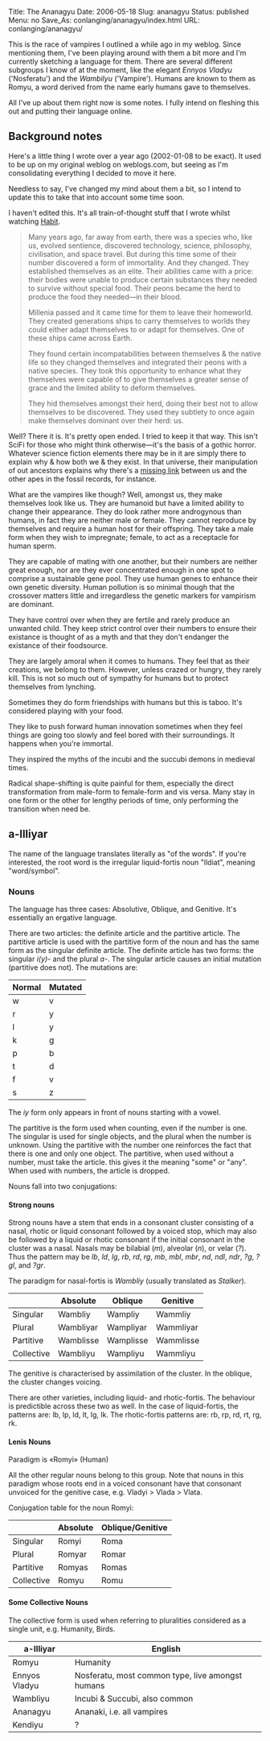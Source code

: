 Title: The Ananagyu
Date: 2006-05-18
Slug: ananagyu
Status: published
Menu: no
Save_As: conlanging/ananagyu/index.html
URL: conlanging/ananagyu/

This is the race of vampires I outlined a while ago in my weblog. Since mentioning them, I've been playing around with them a bit more and I'm currently sketching a language for them. There are several different subgroups I know of at the moment, like the elegant *Ennyos Vladyu* ('Nosferatu') and the *Wambilyu* ('Vampire'). Humans are known to them as Romyu, a word derived from the name early humans gave to themselves.

All I've up about them right now is some notes. I fully intend on fleshing this out and putting their language online.

## Background notes

Here's a little thing I wrote over a year ago (2002-01-08 to be exact). It used to be up on my original weblog on weblogs.com, but seeing as I'm consolidating everything I decided to move it here.

Needless to say, I've changed my mind about them a bit, so I intend to update this to take that into account some time soon.

I haven't edited this. It's all train-of-thought stuff that I wrote whilst watching [Habit](https://www.imdb.com/title/tt0113241/).

> Many years ago, far away from earth, there was a species who, like us, evolved sentience, discovered technology, science, philosophy, civilisation, and space travel. But during this time some of their number discovered a form of immortality. And they changed. They established themselves as an elite. Their abilities came with a price: their bodies were unable to produce certain substances they needed to survive without special food. Their peons became the herd to produce the food they needed—in their blood.
> 
> Millenia passed and it came time for them to leave their homeworld. They created generations ships to carry themselves to worlds they could either adapt themselves to or adapt for themselves. One of these ships came across Earth.
> 
> They found certain incompatabilities between themselves & the native life so they changed themselves and integrated their peons with a native species. They took this opportunity to enhance what they themselves were capable of to give themselves a greater sense of grace and the limited ability to deform themselves.
> 
> They hid themselves amongst their herd, doing their best not to allow themselves to be discovered. They used they subtlety to once again make themselves dominant over their herd: us.

Well? There it is. It's pretty open ended. I tried to keep it that way. This isn't SciFi for those who might think otherwise—it's the basis of a gothic horror. Whatever science fiction elements there may be in it are simply there to explain why & how both we & they exist. In that universe, their manipulation of out ancestors explains why there's a [missing link](https://web.archive.org/web/20081122001813/http://www.bartleby.com/65/hu/humanevo.html) between us and the other apes in the fossil records, for instance.

What are the vampires like though? Well, amongst us, they make themselves look like us. They are humanoid but have a limited ability to change their appearance. They do look rather more androgynous than humans, in fact they are neither male or female. They cannot reproduce by themselves and require a human host for their offspring. They take a male form when they wish to impregnate; female, to act as a receptacle for human sperm.

They are capable of mating with one another, but their numbers are neither great enough, nor are they ever concentrated enough in one spot to comprise a sustainable gene pool. They use human genes to enhance their own genetic diversity. Human pollution is so minimal though that the crossover matters little and irregardless the genetic markers for vampirism are dominant.

They have control over when they are fertile and rarely produce an unwanted child. They keep strict control over their numbers to ensure their existance is thought of as a myth and that they don't endanger the existance of their foodsource.

They are largely amoral when it comes to humans. They feel that as their creations, we belong to them. However, unless crazed or hungry, they rarely kill. This is not so much out of sympathy for humans but to protect themselves from lynching.

Sometimes they do form friendships with humans but this is taboo. It's considered playing with your food.

They like to push forward human innovation sometimes when they feel things are going too slowly and feel bored with their surroundings. It happens when you're immortal.

They inspired the myths of the incubi and the succubi demons in medieval times.

Radical shape-shifting is quite painful for them, especially the direct transformation from male-form to female-form and vis versa. Many stay in one form or the other for lengthy periods of time, only performing the transition when need be.

## a-Illiyar

The name of the language translates literally as "of the words". If you're interested, the root word is the irregular liquid-fortis noun "Ildiat", meaning "word/symbol".

### Nouns

The language has three cases: Absolutive, Oblique, and Genitive. It's
essentially an ergative language.

There are two articles: the definite article and the partitive article. The
partitive article is used with the partitive form of the noun and has the same
form as the singular definite article. The definite article has two forms: the
singular _i(y)-_ and the plural _a-_. The singular article causes an initial
mutation (partitive does not). The mutations are:

| Normal | Mutated |
| ------ | ------- |
| w      | v       |
| r      | y       |
| l      | y       |
| k      | g       |
| p      | b       |
| t      | d       |
| f      | v       |
| s      | z       |

The _iy_ form only appears in front of nouns starting with a vowel.

The partitive is the form used when counting, even if the number is one. The
singular is used for single objects, and the plural when the number is unknown.
Using the partitive with the number one reinforces the fact that there is one
and only one object. The partitive, when used without a number, must take the
article. this gives it the meaning "some" or "any". When used with numbers, the
article is dropped.

Nouns fall into two conjugations:

#### Strong nouns

Strong nouns have a stem that ends in a consonant cluster consisting of a nasal, rhotic or liquid consonant followed by a voiced stop, which may also be followed by a liquid or rhotic consonant if the initial consonant in the cluster was a nasal. Nasals may be bilabial (_m_), alveolar (_n_), or velar (_?_). Thus the pattern may be _lb_, _ld_, _lg_, _rb_, _rd_, _rg_, _mb_, _mbl_, _mbr_, _nd_, _ndl_, _ndr_, _?g_, _?gl_, and _?gr_.

The paradigm for nasal-fortis is _Wambliy_ (usually translated as _Stalker_).

|            | Absolute  | Oblique   | Genitive  |
| ---------- | --------- | --------- | --------- |
| Singular   | Wambliy   | Wampliy   | Wammliy   |
| Plural     | Wambliyar | Wampliyar | Wammliyar |
| Partitive  | Wamblisse | Wamplisse | Wammlisse |
| Collective | Wambliyu  | Wampliyu  | Wammliyu  |

The genitive is characterised by assimilation of the cluster. In the oblique, the cluster changes voicing.

There are other varieties, including liquid- and rhotic-fortis. The behaviour is predictible across these two as well. In the case of liquid-fortis, the patterns are: lb, lp, ld, lt, lg, lk. The rhotic-fortis patterns are: rb, rp, rd, rt, rg, rk.

#### Lenis Nouns

Paradigm is «Romyi» (Human)

All the other regular nouns belong to this group. Note that nouns in this paradigm whose roots end in a voiced consonant have that consonant unvoiced for the genitive case, e.g. Vladyi > Vlada > Vlata.

Conjugation table for the noun Romyi:

|            | Absolute | Oblique/Genitive |
| ---------- | -------- | ---------------- |
| Singular   | Romyi    | Roma             |
| Plural     | Romyar   | Romar            |
| Partitive  | Romyas   | Romas            |
| Collective | Romyu    | Romu             |

#### Some Collective Nouns

The collective form is used when referring to pluralities considered as a single unit, e.g. Humanity, Birds.

| a-Illiyar	    | English                                           |
| ------------- | ------------------------------------------------- |
| Romyu	        | Humanity                                          |
| Ennyos Vladyu	| Nosferatu, most common type, live amongst humans  |
| Wambliyu      | Incubi & Succubi, also common                     |
| Ananagyu      | Ananaki, i.e. all vampires                        |
| Kendiyu       | ?                                                 |
